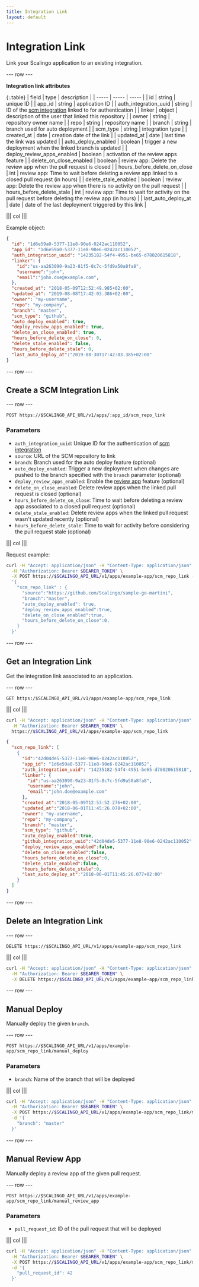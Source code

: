 ```yaml
---
title: Integration Link
layout: default
---
```


# Integration Link

Link your Scalingo application to an existing integration.

--- row ---

**Integration link attributes**

{:.table}
| field                        | type    | description                                                                                         |
| -----                        | -----   | -----                                                                                               |
| id                           | string  | unique ID                                                                                           |
| app_id                       | string  | application ID                                                                                      |
| auth_integration_uuid        | string  | ID of the [scm integration](./scm_integrations.md) linked to for authentication                     |
| linker                       | object  | description of the user that linked this repository                                                 |
| owner                        | string  | repository owner name                                                                               |
| repo                         | string  | repository name                                                                                     |
| branch                       | string  | branch used for auto deployment                                                                     |
| scm_type                     | string  | integration type                                                                                    |
| created_at                   | date    | creation date of the link                                                                           |
| updated_at                   | date    | last time the link was updated                                                                      |
| auto_deploy_enabled          | boolean | trigger a new deployment when the linked branch is updated                                          |
| deploy_review_apps_enabled   | boolean | activation of the review apps feature                                                               |
| delete_on_close_enabled      | boolean | review app: Delete the review app when the pull request is closed                                   |
| hours_before_delete_on_close | int     | review app: Time to wait before deleting a review app linked to a closed pull request (in hours)    |
| delete_stale_enabled         | boolean | review app: Delete the review app when there is no activity on the pull request                     |
| hours_before_delete_stale    | int     | review app: Time to wait for activity on the pull request before deleting the review app (in hours) |
| last_auto_deploy_at          | date    | date of the last deployment triggered by this link                                                  |


||| col |||

Example object:

```json
{
  "id": "1d6e59a0-5377-11e8-90e6-0242ac110052",
  "app_id": "1d6e59a0-5377-11e8-90e6-0242ac110052",
  "auth_integration_uuid": "14235182-54f4-4951-be65-d78020615818",
  "linker": {
    "id":"us-aa263090-9a23-81f5-8c7c-5fd9a50a8fa8",
    "username":"john",
    "email":"john.doe@example.com",
  },
  "created_at": "2018-05-09T12:52:49.985+02:00",
  "updated_at": "2019-08-08T17:42:03.386+02:00",
  "owner": "my-username",
  "repo": "my-company",
  "branch": "master",
  "scm_type": "github",
  "auto_deploy_enabled": true,
  "deploy_review_apps_enabled": true,
  "delete_on_close_enabled": true,
  "hours_before_delete_on_close": 0,
  "delete_stale_enabled": false,
  "hours_before_delete_stale": 0,
  "last_auto_deploy_at":"2019-08-30T17:42:03.385+02:00"
}
```

--- row ---

## Create a SCM Integration Link

--- row ---

`POST https://$SCALINGO_API_URL/v1/apps/:app_id/scm_repo_link`

### Parameters

* `auth_integration_uuid`: Unique ID for the authentication of [scm integration](./scm_integrations.md)
* `source`: URL of the SCM repository to link
* `branch`: Branch used for the auto deploy feature (optional)
* `auto_deploy_enabled`: Trigger a new deployment when changes are pushed to the
  branch specified with the `branch` parameter (optional)
* `deploy_review_apps_enabled`: Enable the [review
  app](https://doc.scalingo.com/platform/app/review-apps) feature (optional)
* `delete_on_close_enabled`: Delete review apps when the linked pull request is
  closed (optional)
* `hours_before_delete_on_close`: Time to wait before deleting a review app
  associated to a closed pull request (optional)
* `delete_stale_enabled`: Delete review apps when the linked pull request wasn't
  updated recently (optional)
* `hours_before_delete_stale`: Time to wait for activity before considering the
  pull request stale (optional)

||| col |||

Request example:

```bash
curl -H "Accept: application/json" -H "Content-Type: application/json" \
  -H "Authorization: Bearer $BEARER_TOKEN" \
  -X POST https://$SCALINGO_API_URL/v1/apps/example-app/scm_repo_link -d \
  '{
    "scm_repo_link" : {
      "source":"https://github.com/Scalingo/sample-go-martini",
      "branch":"master",
      "auto_deploy_enabled": true,
      "deploy_review_apps_enabled":true,
      "delete_on_close_enabled":true,
      "hours_before_delete_on_close":0,
    }
  }'
```

--- row ---

## Get an Integration Link

Get the integration link associated to an application.

--- row ---

`GET https:/$SCALINGO_API_URL/v1/apps/example-app/scm_repo_link`

||| col |||

```bash
curl -H "Accept: application/json" -H "Content-Type: application/json" \
  -H "Authorization: Bearer $BEARER_TOKEN" \
  https://$SCALINGO_API_URL/v1/apps/example-app/scm_repo_link
```
```json
{
  "scm_repo_link": [
    {
      "id":"42d04de5-5377-11e8-90e6-0242ac110052",
      "app_id": "1d6e59a0-5377-11e8-90e6-0242ac110052",
      "auth_integration_uuid": "14235182-54f4-4951-be65-d78020615818",
      "linker": {
        "id":"us-aa263090-9a23-81f5-8c7c-5fd9a50a8fa8",
        "username":"john",
        "email":"john.doe@example.com"
      },
      "created_at":"2018-05-09T12:53:52.276+02:00",
      "updated_at":"2018-06-01T11:45:26.078+02:00",
      "owner": "my-username",
      "repo": "my-company",
      "branch": "master",
      "scm_type": "github",
      "auto_deploy_enabled":true,
      "github_integration_uuid":"42d04de5-5377-11e8-90e6-0242ac110052",
      "deploy_review_apps_enabled":false,
      "delete_on_close_enabled":false,
      "hours_before_delete_on_close":0,
      "delete_stale_enabled":false,
      "hours_before_delete_stale":0,
      "last_auto_deploy_at":"2018-06-01T11:45:26.077+02:00"
    }
  ]
}
```

--- row ---

## Delete an Integration Link

--- row ---

`DELETE https://$SCALINGO_API_URL/v1/apps/example-app/scm_repo_link`


||| col |||

```bash
curl -H "Accept: application/json" -H "Content-Type: application/json" \
  -H "Authorization: Bearer $BEARER_TOKEN" \
  -X DELETE https://$SCALINGO_API_URL/v1/apps/example-app/scm_repo_link
```

--- row ---

## Manual Deploy

Manually deploy the given `branch`.

--- row ---

`POST https://$SCALINGO_API_URL/v1/apps/example-app/scm_repo_link/manual_deploy`

### Parameters

* `branch`: Name of the branch that will be deployed

||| col |||

```bash
curl -H "Accept: application/json" -H "Content-Type: application/json" \
  -H "Authorization: Bearer $BEARER_TOKEN" \
  -X POST https://$SCALINGO_API_URL/v1/apps/example-app/scm_repo_link/manual_deploy \
  -d '{
    "branch": "master"
  }'
```

--- row ---

## Manual Review App

Manually deploy a review app of the given pull request.

--- row ---

`POST https://$SCALINGO_API_URL/v1/apps/example-app/scm_repo_link/manual_review_app`

### Parameters

* `pull_request_id`: ID of the pull request that will be deployed

||| col |||

```bash
curl -H "Accept: application/json" -H "Content-Type: application/json" \
  -H "Authorization: Bearer $BEARER_TOKEN" \
  -X POST https://$SCALINGO_API_URL/v1/apps/example-app/scm_repo_link/manual_review_app \
  -d '{
    "pull_request_id": 42
  }'
```

